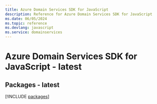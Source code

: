 ```yaml
---
title: Azure Domain Services SDK for JavaScript
description: Reference for Azure Domain Services SDK for JavaScript
ms.date: 06/05/2024
ms.topic: reference
ms.devlang: javascript
ms.service: domainservices
---
```

# Azure Domain Services SDK for JavaScript - latest
## Packages - latest
[!INCLUDE [packages](domain-services-index.md)]
